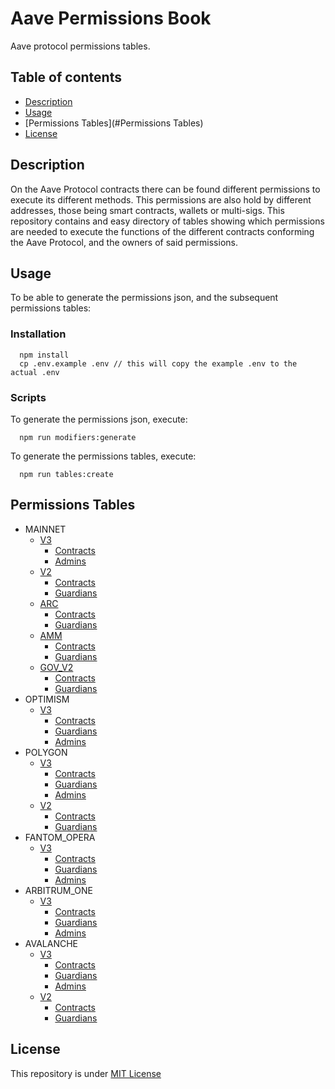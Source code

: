 
# Aave Permissions Book

Aave protocol permissions tables.

## Table of contents
- [Description](#Description)
- [Usage](#Usage)
- [Permissions Tables](#Permissions Tables)
- [License](#License)

## Description

On the Aave Protocol contracts there can be found different permissions to execute its different methods. This permissions are also hold by different addresses, those being smart contracts, wallets or multi-sigs.
This repository contains and easy directory of tables showing which permissions are needed to execute the functions of the different contracts conforming the Aave Protocol, and the owners of said permissions.
          
    
## Usage

To be able to generate the permissions json, and the subsequent permissions tables:

### Installation

```
  npm install
  cp .env.example .env // this will copy the example .env to the actual .env
```

### Scripts

To generate the permissions json, execute:
```
  npm run modifiers:generate
```

To generate the permissions tables, execute:
```
  npm run tables:create
```


## Permissions Tables

- MAINNET 
  - [V3](./MAINNET-V3.md) 
    - [Contracts](./MAINNET-V3.md#contracts) 
    - [Admins](./MAINNET-V3.md#Admins) 
  - [V2](./MAINNET-V2.md) 
    - [Contracts](./MAINNET-V2.md#contracts) 
    - [Guardians](./MAINNET-V2.md#Guardians) 
  - [ARC](./MAINNET-ARC.md) 
    - [Contracts](./MAINNET-ARC.md#contracts) 
    - [Guardians](./MAINNET-ARC.md#Guardians) 
  - [AMM](./MAINNET-AMM.md) 
    - [Contracts](./MAINNET-AMM.md#contracts) 
    - [Guardians](./MAINNET-AMM.md#Guardians) 
  - [GOV_V2](./MAINNET-GOV_V2.md) 
    - [Contracts](./MAINNET-GOV_V2.md#contracts) 
    - [Guardians](./MAINNET-GOV_V2.md#Guardians) 
- OPTIMISM 
  - [V3](./OPTIMISM-V3.md) 
    - [Contracts](./OPTIMISM-V3.md#contracts) 
    - [Guardians](./OPTIMISM-V3.md#Guardians) 
    - [Admins](./OPTIMISM-V3.md#Admins) 
- POLYGON 
  - [V3](./POLYGON-V3.md) 
    - [Contracts](./POLYGON-V3.md#contracts) 
    - [Guardians](./POLYGON-V3.md#Guardians) 
    - [Admins](./POLYGON-V3.md#Admins) 
  - [V2](./POLYGON-V2.md) 
    - [Contracts](./POLYGON-V2.md#contracts) 
    - [Guardians](./POLYGON-V2.md#Guardians) 
- FANTOM_OPERA 
  - [V3](./FANTOM_OPERA-V3.md) 
    - [Contracts](./FANTOM_OPERA-V3.md#contracts) 
    - [Guardians](./FANTOM_OPERA-V3.md#Guardians) 
    - [Admins](./FANTOM_OPERA-V3.md#Admins) 
- ARBITRUM_ONE 
  - [V3](./ARBITRUM_ONE-V3.md) 
    - [Contracts](./ARBITRUM_ONE-V3.md#contracts) 
    - [Guardians](./ARBITRUM_ONE-V3.md#Guardians) 
    - [Admins](./ARBITRUM_ONE-V3.md#Admins) 
- AVALANCHE 
  - [V3](./AVALANCHE-V3.md) 
    - [Contracts](./AVALANCHE-V3.md#contracts) 
    - [Guardians](./AVALANCHE-V3.md#Guardians) 
    - [Admins](./AVALANCHE-V3.md#Admins) 
  - [V2](./AVALANCHE-V2.md) 
    - [Contracts](./AVALANCHE-V2.md#contracts) 
    - [Guardians](./AVALANCHE-V2.md#Guardians) 


## License
This repository is under [MIT License](./LICENSE)

